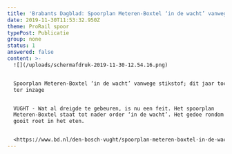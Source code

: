 ```yaml
---
title: 'Brabants Dagblad: Spoorplan Meteren-Boxtel ‘in de wacht’ vanwege stikstof'
date: 2019-11-30T11:53:32.950Z
theme: ProRail spoor
typePost: Publicatie
group: none
status: 1
answered: false
content: >-
  ![](/uploads/schermafdruk-2019-11-30-12.54.16.png)


  Spoorplan Meteren-Boxtel ‘in de wacht’ vanwege stikstof; dit jaar toch niet
  ter inzage


  VUGHT - Wat al dreigde te gebeuren, is nu een feit. Het spoorplan
  Meteren-Boxtel staat tot nader order ‘in de wacht’. Het gedoe rondom stikstof
  gooit roet in het eten. 


  <https://www.bd.nl/den-bosch-vught/spoorplan-meteren-boxtel-in-de-wacht-vanwege-stikstof-dit-jaar-toch-niet-ter-inzage~a032a428/>
---
```


